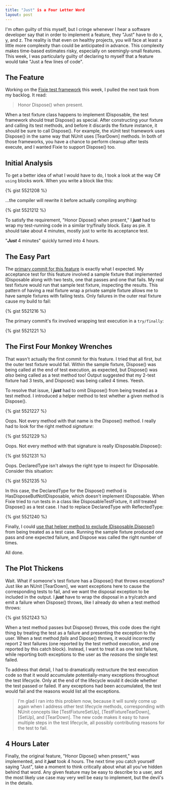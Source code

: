 ```yaml
---
title: "Just" is a Four Letter Word
layout: post
---
```


I'm often guilty of this myself, but I cringe whenever I hear a software developer say that in order to implement a feature, they "Just" have to do x, y, and z.  The reality is that even on healthy projects, you will face at least a little more complexity than could be anticipated in advance.  This complexity makes time-based estimates risky, especially on seemingly-small features.  This week, I was particularly guilty of declaring to myself that a feature would take "Just a few lines of code".

## The Feature

Working on the [Fixie test framework](https://github.com/plioi/fixie) this week, I pulled the next task from my backlog.  It read:

<blockquote>Honor Dispose() when present.</blockquote>

When a test fixture class happens to implement IDisposable, the test framework should treat Dispose() as special.  After constructing your fixture and calling its test methods, and before it discards the fixture instance, it should be sure to call Dispose().  For example, the xUnit test framework uses Dispose() in the same way that NUnit uses [TearDown] methods.  In both of those frameworks, you have a chance to perform cleanup after tests execute, and I wanted Fixie to support Dispose() too.

## Initial Analysis

To get a better idea of what I would have to do, I took a look at the way C# <code>using</code> blocks work.  When you write a block like this:

{% gist 5521208 %}

...the compiler will rewrite it before actually compiling anything:

{% gist 5521212 %}

To satisfy the requirement, "Honor Dipose() when present," I ***just*** had to wrap my test-running code in a similar try/finally block.  Easy as pie.  It should take about 4 minutes, mostly just to write its acceptance test.

"***Just*** 4 minutes" quickly turned into 4 hours.

## The Easy Part

The [primary commit for this feature](https://github.com/plioi/fixie/commit/16f079b08131026e75d5ae5075dfbf5ec7e1df1b) is exactly what I expected.  My acceptance test for this feature involved a sample fixture that implemented IDisposable along with two tests, one that passes and one that fails.  My real test fixture would run that sample test fixture, inspecting the results.  This pattern of having a real fixture wrap a private sample fixture allows me to have sample fixtures with failing tests. Only failures in the outer real fixture cause my build to fail:

{% gist 5521216 %}

The primary commit's fix involved wrapping test execution in a <code>try/finally</code>:

{% gist 5521221 %}

## The First Four Monkey Wrenches

That wasn't actually the first commit for this feature.  I tried that all first, but the outer test fixture would fail.  Within the sample fixture, Dispose() was being called at the end of test execution, as expected, but Dispose() was *also* being called as a test method too!  Output suggested that my 2-test fixture had 3 tests, and Dispose() was being called 4 times.  Yeesh.

To resolve that issue, I ***just*** had to omit Dispose() from being treated as a test method.  I introduced a helper method to test whether a given method is Dispose().

{% gist 5521227 %}

Oops. Not every method with that name is the Dispose() method.  I really had to look for the right method *signature*:

{% gist 5521229 %}

Oops. Not every method with that signature is really IDisposable.Dispose():

{% gist 5521231 %}

Oops.  DeclaredType isn't always the right type to inspect for IDisposable.  Consider this situation:

{% gist 5521235 %}

In this case, the DeclaredType for the Dispose() method is HasDisposeButNotIDisposable, which doesn't implement IDisposable.  When Fixie tried to run tests in a class like DisposableTestFixture, it *still* treated Dispose() as a test case.  I had to replace DeclaredType with ReflectedType:

{% gist 5521240 %}

Finally, I could [use that helper method to exclude IDisposable.Dispose()](https://github.com/plioi/fixie/commit/3f9dc52a3e4570c7baa197773ae8a1983abc50f8) from being treated as a test case.  Running the sample fixture produced one pass and one expected failure, and Dispose was called the right number of times.

All done.

## The Plot Thickens

Wait.  What if someone's test fixture has a Dispose() that throws exceptions?  Just like an NUnit [TearDown], we want exceptions here to cause the corresponding tests to fail, and we want the disposal exception to be included in the output.  I ***just*** have to wrap the disposal in a try/catch and emit a failure when Dispose() throws, like I already do when a test method throws:

{% gist 5521243 %}

When a test method passes but Dispose() throws, this code does the right thing by treating the test as a failure and presenting the exception to the user.  When a test method *fails* and Dipose() throws, it would incorrectly report 2 test failures (one reported by the test method execution, and one reported by this catch block).  Instead, I want to treat it as one test failure, while reporting both exceptions to the user as the *reasons* the single test failed.

To address that detail, I had to dramatically restructure the test execution code so that it would accumulate potentially-many exceptions throughout the test lifecycle.  Only at the end of the lifecycle would it decide whether the test passed or failed.  If any exceptions had been accumulated, the test would fail and the reasons would list all the exceptions.

<blockquote>I'm glad I ran into this problem now, because it will surely come up again when I address other test lifecycle methods, corresponding with NUnit concepts like [TestFixtureSetUp], [TestFixtureTearDown], [SetUp], and [TearDown]. The new code makes it easy to have multiple steps in the test lifecycle, all possibly contributing reasons for the test to fail.</blockquote>

## 4 Hours Later

Finally, the original feature, "Honor Dipose() when present," was implemented, and it ***just*** took 4 hours.  The next time you catch yourself saying "Just", take a moment to think critically about what all you've hidden behind that word.  Any given feature may be easy to describe to a user, and the most likely use case may very well be easy to implement, but the devil's in the details.